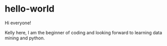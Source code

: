 # hello-world
 Hi everyone!
 
 Kelly here, I am the beginner of coding and looking forward to learning data mining and python.
